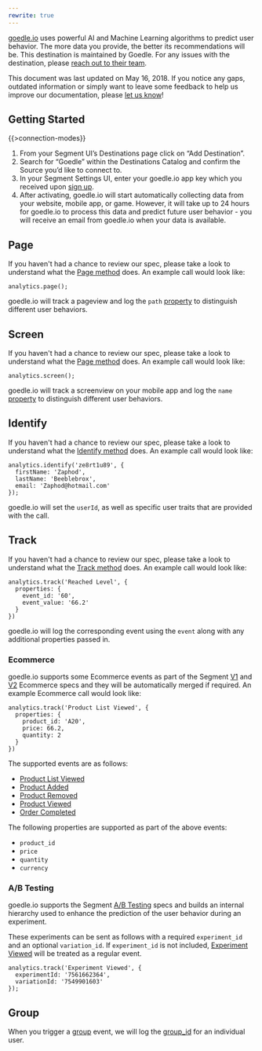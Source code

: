 ```yaml
---
rewrite: true
---
```


[goedle.io](https://goedle.io/) uses powerful AI and Machine Learning algorithms to predict user behavior. The more data you provide, the better its recommendations will be. This destination is maintained by Goedle. For any issues with the destination, please [reach out to their team](mailto:support@goedle.io).

This document was last updated on May 16, 2018. If you notice any gaps, outdated information or simply want to leave some feedback to help us improve our documentation, please [let us know](https://segment.com/help/contact)!


## Getting Started

{{>connection-modes}}

1.  From your Segment UI’s Destinations page click on “Add Destination”.
2.  Search for “Goedle” within the Destinations Catalog and confirm the Source you’d like to connect to.
3.  In your Segment Settings UI, enter your goedle.io app key which you received upon [sign up](https://go.goedle.io/signup "Sign up at goedle.io").
4.  After activating, goedle.io will start automatically collecting data from your website, mobile app, or game. However, it will take up to 24 hours for goedle.io to process this data and predict future user behavior - you will receive an email from goedle.io when your data is available.


## Page

If you haven't had a chance to review our spec, please take a look to understand what the [Page method](https://segment.com/docs/spec/page/) does. An example call would look like:

```
analytics.page();
```

goedle.io will track a pageview and log the `path` [property](https://segment.com/docs/spec/page/#properties "Spec: Page - Properties") to distinguish different user behaviors.

## Screen

If you haven't had a chance to review our spec, please take a look to understand what the [Page method](https://segment.com/docs/spec/page/) does. An example call would look like:

```
analytics.screen();
```

goedle.io will track a screenview on your mobile app and log the `name` [property](https://segment.com/docs/spec/page/#properties "Spec: Page - Properties") to distinguish different user behaviors.


## Identify

If you haven't had a chance to review our spec, please take a look to understand what the [Identify method](https://segment.com/docs/spec/identify/) does. An example call would look like:

```
analytics.identify('ze8rt1u89', {
  firstName: 'Zaphod',
  lastName: 'Beeblebrox',
  email: 'Zaphod@hotmail.com'
});
```

goedle.io will set the `userId`, as well as specific user traits that are provided with the call.

## Track

If you haven't had a chance to review our spec, please take a look to understand what the [Track method](https://segment.com/docs/spec/track/) does. An example call would look like:

```
analytics.track('Reached Level', {
  properties: {
    event_id: '60',
    event_value: '66.2'
  }
})
```

goedle.io will log the corresponding event using the `event` along with any additional properties passed in.


### Ecommerce

goedle.io supports some Ecommerce events as part of the Segment [V1](https://segment.com/docs/spec/ecommerce/ "Spec: V1 Ecommerce") and [V2](https://segment.com/docs/spec/ecommerce/v2/ "Spec: V2 Ecommerce") Ecommerce specs and they will be automatically merged if required. An example Ecommerce call would look like:
```
analytics.track('Product List Viewed', {
  properties: {
    product_id: 'A20',
    price: 66.2,
    quantity: 2
  }
})
```

The supported events are as follows:

* [Product List Viewed](https://segment.com/docs/spec/ecommerce/v2/#product-list-viewed "Spec: V2 Ecommerce - Product List Viewed")
* [Product Added](https://segment.com/docs/spec/ecommerce/v2/#product-added "Spec: V2 Ecommerce - Product Added")
* [Product Removed](https://segment.com/docs/spec/ecommerce/v2/#product-removed "Spec: V2 Ecommerce - Product Removed")
* [Product Viewed](https://segment.com/docs/spec/ecommerce/v2/#product-viewed "Spec: V2 Ecommerce - Product Viewed")
* [Order Completed](https://segment.com/docs/spec/ecommerce/v2/#order-completed "Spec: V2 Ecommerce - Order Completed")

The following properties are supported as part of the above events: 
* `product_id`
* `price`
* `quantity`
* `currency`

### A/B Testing
goedle.io supports the Segment [A/B Testing](https://segment.com/docs/spec/ab-testing/ "Spec: A/B Testing") specs and builds an internal hierarchy used to enhance the prediction of the user behavior during an experiment.

These experiments can be sent as follows with a required `experiment_id` and an optional `variation_id`. If `experiment_id` is not included, [Experiment Viewed](https://segment.com/docs/spec/ab-testing/#experiment-viewed "Spec: A/B Testing - Experiment Viewed") will be treated as a regular event.

```
analytics.track('Experiment Viewed', {
  experimentId: '7561662364',
  variationId: '7549901603'
});
```


## Group

When you trigger a [group](https://segment.com/docs/spec/group/ "Spec: Group") event, we will log the [group_id](https://segment.com/docs/spec/group/#group-id "Spec: Group - Group ID") for an individual user.
